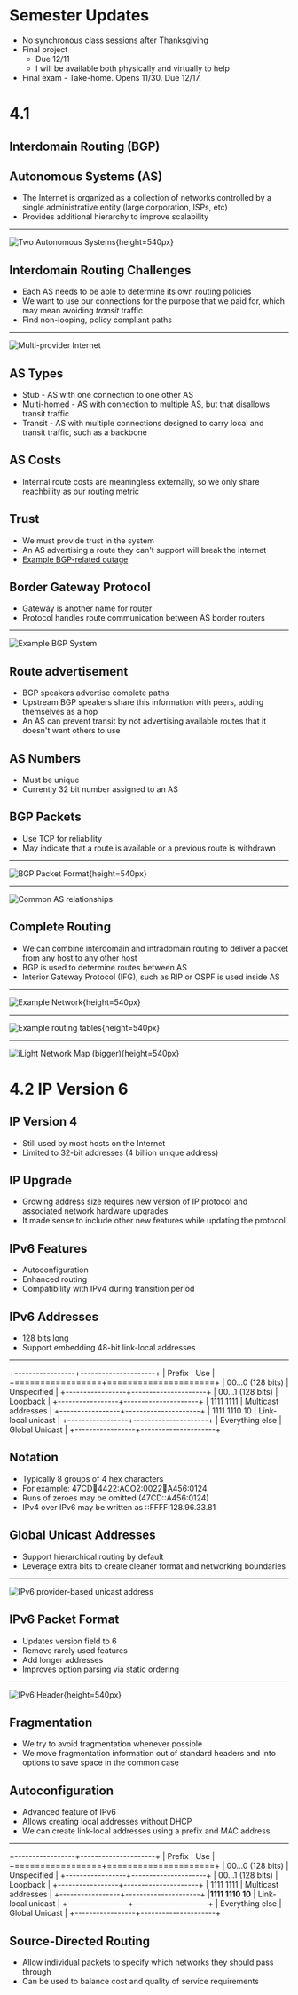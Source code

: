 Semester Updates
================

- No synchronous class sessions after Thanksgiving
- Final project 
    - Due 12/11 
    - I will be available both physically and virtually to help
- Final exam - Take-home. Opens 11/30. Due 12/17.

4.1
===

Interdomain Routing (BGP)
-------------------------

Autonomous Systems (AS)
-----------------------

- The Internet is organized as a collection of networks controlled by a single administrative entity (large corporation, ISPs, etc)
- Provides additional hierarchy to improve scalability

---

![Two Autonomous Systems](https://book.systemsapproach.org/_images/f04-03-9780123850591.png){height=540px}

Interdomain Routing Challenges
------------------------------

- Each AS needs to be able to determine its own routing policies
- We want to use our connections for the purpose that we paid for, which may mean avoiding *transit* traffic
- Find non-looping, policy compliant paths

---

![Multi-provider Internet](https://book.systemsapproach.org/_images/f04-04-9780123850591.png)

AS Types
--------

- Stub - AS with one connection to one other AS
- Multi-homed - AS with connection to multiple AS, but that disallows transit traffic
- Transit - AS with multiple connections designed to carry local and transit traffic, such as a backbone

AS Costs
--------

- Internal route costs are meaningless externally, so we only share reachbility as our routing metric

Trust
-----

- We must provide trust in the system
- An AS advertising a route they can't support will break the Internet
- [Example BGP-related outage](https://blog.cloudflare.com/how-verizon-and-a-bgp-optimizer-knocked-large-parts-of-the-internet-offline-today/)

Border Gateway Protocol
-----------------------

- Gateway is another name for router
- Protocol handles route communication between AS border routers

---

![Example BGP System](https://book.systemsapproach.org/_images/f04-06-9780123850591.png)

Route advertisement
-------------------

- BGP speakers advertise complete paths
- Upstream BGP speakers share this information with peers, adding themselves as a hop
- An AS can prevent transit by not advertising available routes that it doesn't want others to use

AS Numbers
----------

- Must be unique
- Currently 32 bit number assigned to an AS

BGP Packets
-----------

- Use TCP for reliability
- May indicate that a route is available or a previous route is withdrawn

---

![BGP Packet Format](https://book.systemsapproach.org/_images/f04-07-9780123850591.png){height=540px}

---

![Common AS relationships](https://book.systemsapproach.org/_images/f04-08-9780123850591.png)


Complete Routing
----------------

- We can combine interdomain and intradomain routing to deliver a packet from any host to any other host
- BGP is used to determine routes between AS
- Interior Gateway Protocol (IFG), such as RIP or OSPF is used inside AS

---

![Example Network](https://book.systemsapproach.org/_images/f04-09-9780123850591.png){height=540px}

---

![Example routing tables](https://book.systemsapproach.org/_images/f04-10-9780123850591.png){height=540px}

---

![iLight Network Map ([bigger](https://ilight.net/wp-content/uploads/2019/02/i-light-topo-map-2019-january-white-PRINT.pdf))](https://ilight.net/wp-content/uploads/2019/02/ilight-map-web-2019_white-800x800.png){height=540px}

4.2 IP Version 6
================

IP Version 4
------------

- Still used by most hosts on the Internet
- Limited to 32-bit addresses (4 billion unique address)

IP Upgrade
----------

- Growing address size requires new version of IP protocol and associated network hardware upgrades
- It made sense to include other new features while updating the protocol

IPv6 Features
-------------

- Autoconfiguration
- Enhanced routing
- Compatibility with IPv4 during transition period

IPv6 Addresses
--------------

- 128 bits long
- Support embedding 48-bit link-local addresses

---

+-----------------+---------------------+
| Prefix          | Use                 |
+=================+=====================+
| 00…0 (128 bits) | Unspecified         |
+-----------------+---------------------+
| 00…1 (128 bits) | Loopback            |
+-----------------+---------------------+
| 1111 1111       | Multicast addresses |
+-----------------+---------------------+
| 1111 1110 10    | Link-local unicast  |
+-----------------+---------------------+
| Everything else | Global Unicast      |
+-----------------+---------------------+

Notation
--------

- Typically 8 groups of 4 hex characters
- For example: 47CD:1234:4422:ACO2:0022:1234:A456:0124
- Runs of zeroes may be omitted (47CD::A456:0124)
- IPv4 over IPv6 may be written as ::FFFF:128.96.33.81

Global Unicast Addresses
------------------------

- Support hierarchical routing by default
- Leverage extra bits to create cleaner format and networking boundaries

---

![IPv6 provider-based unicast address](https://book.systemsapproach.org/_images/f04-11-9780123850591.png)

IPv6 Packet Format
------------------

- Updates version field to 6
- Remove rarely used features
- Add longer addresses
- Improves option parsing via static ordering

---

![IPv6 Header](https://book.systemsapproach.org/_images/f04-12-9780123850591.png){height=540px}

Fragmentation
-------------

- We try to avoid fragmentation whenever possible
- We move fragmentation information out of standard headers and into options to save space in the common case

Autoconfiguration
-----------------

- Advanced feature of IPv6
- Allows creating local addresses without DHCP
- We can create link-local addresses using a prefix and MAC address

---

+-----------------+---------------------+
| Prefix          | Use                 |
+=================+=====================+
| 00…0 (128 bits) | Unspecified         |
+-----------------+---------------------+
| 00…1 (128 bits) | Loopback            |
+-----------------+---------------------+
| 1111 1111       | Multicast addresses |
+-----------------+---------------------+
|**1111 1110 10** | Link-local unicast  |
+-----------------+---------------------+
| Everything else | Global Unicast      |
+-----------------+---------------------+

Source-Directed Routing
-----------------------

- Allow individual packets to specify which networks they should pass through
- Can be used to balance cost and quality of service requirements